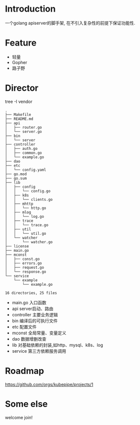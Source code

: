 # Introduction

一个golang apiserver的脚手架, 在不引入复杂性的前提下保证功能性.

# Feature

* 轻量
* Gopher 
* 路子野

# Director

tree -I vendor
```
.
├── Makefile
├── README.md
├── api
│   ├── router.go
│   └── server.go
├── bin
│   └── server
├── controller
│   ├── auth.go
│   ├── common.go
│   └── example.go
├── dao
├── etc
│   └── config.yaml
├── go.mod
├── go.sum
├── lib
│   ├── config
│   │   └── config.go
│   ├── k8s
│   │   └── clients.go
│   ├── mhttp
│   │   └── http.go
│   ├── mlog
│   │   └── log.go
│   ├── trace
│   │   └── trace.go
│   ├── util
│   │   └── util.go
│   └── watcher
│       └── watcher.go
├── license
├── main.go
├── mconst
│   ├── const.go
│   ├── errors.go
│   ├── request.go
│   └── response.go
└── service
    └── example
        └── example.go

16 directories, 25 files
```

* main.go 入口函数
* api server启动、路由
* controller 主要业务逻辑
* bin 编译后的可执行文件
* etc 配置文件
* mconst 全局常量、变量定义
* dao 数据增删改查
* lib 对基础依赖的封装,如http、mysql、k8s、log
* service 第三方依赖服务调用

# Roadmap 

https://github.com/orgs/kubepipe/projects/1

# Some else

welcome join!


